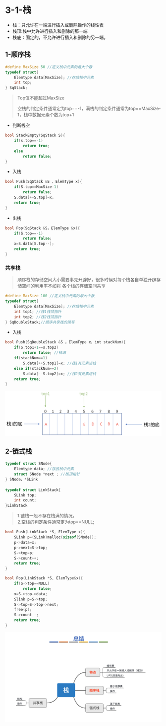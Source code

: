 # 3-1-栈

* 栈：只允许在一端进行插入或删除操作的线性表
* 栈顶:栈中允许进行插入和删除的那一端
* 栈底：固定的，不允许进行插入和删除的另一端。



## 1-顺序栈

```c
#define MaxSize 50 //定义栈中元素的最大个数 
typedef struct{
    Elemtype data[MaxSize]; //存放栈中元素 
    int top;
} SqStack;
```

> Top值不能超过MaxSize
>
> 空栈的判定条件通常定为top==-1，满栈的判定条件通常为top==MaxSize-1，栈中数据元素个数为top+1

* 判断栈空

```c
bool StackEmpty(SqStack S){
    if(s.top==-1)
        return true;
    else 
        return false;
}
```

* 入栈

```c
bool Push(SqStack &S ，ElemType x){
    if(S.top==MaxSize-1)
        return false;
    S.data[++S.top]=x; 
    return true;
}
```

* 出栈

```c
bool Pop(SqStack &S，ElemType &x){ 
    if(S.top==-1)
        return false;
    x=S.data[S.top--]; 
    return true;
}
```

### 共享栈

> 顺序栈的存储空间大小需要事先开辟好，很多时候对每个栈各自单独开辟存储空间的利用率不如将 各个栈的存储空间共享

```c
#define MaxSize 100 //定义栈中元素的最大个数 
typedef struct{
    Elemtype data[MaxSize]; //存放栈中元素
    int top1; //栈1栈顶指针 
    int top2; //栈2栈顶指针
} SqDoubleStack;//顺序共享栈的简写
```

* 入栈

```c
bool Push(SqDoubleStack &S ，ElemType x，int stackNum){
    if(S.top1+1==s.top2)
        return false; //栈满
    if(stackNum==1)
        S.data[++S.top1]=x; //栈1有元素进栈 
    else if(stackNum==2) 
        S.data[--S.top2]=x; //栈2有元素进栈
    return true;
}
```

![](../../.gitbook/assets/image%20%28149%29.png)

## 2-链式栈

```c
typedef struct SNode{
    Elemtype data; //存放栈中元素
    struct SNode *next ; //栈顶指针
} SNode，*SLink 

typedef struct LinkStack{
    SLink top;
    int count; 
}LinkStack
```



> 1.链栈一般不存在栈满的情况。  
> 2.空栈的判定条件通常定为top==NULL;



```c
bool Push(LinkStack *S, ElemType x){
    SLink p=(SLink)malloc(sizeof(SNode)); 
    p->data=x;
    p->next=S->top;
    S->top=p;
    S->count++;
    return true;
}
```



```c
bool Pop(LinkStack *S, ElemType&x){
    if(S->top==NULL) 
        return false;
    x=S->top->data;
    Slink p=S->top;
    S->top=S->top->next; 
    free(p);
    S->count--;
    return true;
}
```

![](../../.gitbook/assets/image%20%2895%29.png)

